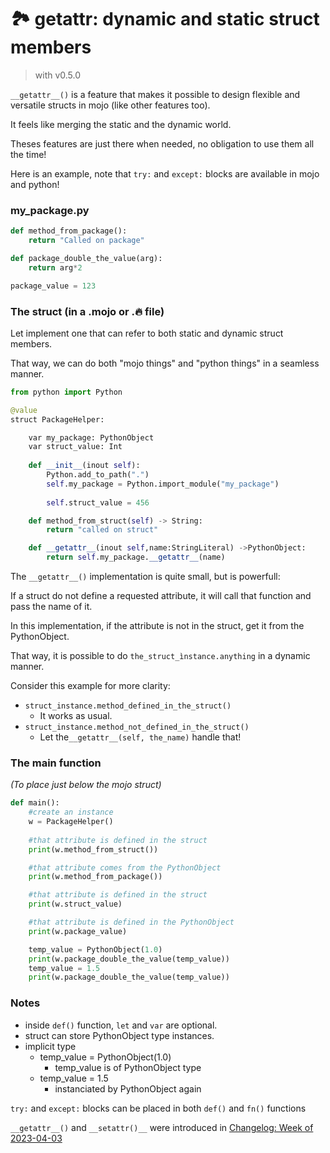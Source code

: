 

# 🏞️ getattr: dynamic and static struct members


> with v0.5.0

```__getattr__()``` is a feature that makes it possible to design flexible and versatile structs in mojo (like other features too). 



It feels like merging the static and the dynamic world.




Theses features are just there when needed, no obligation to use them all the time!

Here is an example, note that ```try:``` and ```except:``` blocks are available in mojo and python!

### my_package.py
```python
def method_from_package():
    return "Called on package"

def package_double_the_value(arg):
    return arg*2

package_value = 123
```

### The struct (in a .mojo or .🔥 file)

Let implement one that can refer to both static and dynamic struct members.

That way, we can do both "mojo things" and "python things" in a seamless manner.


```python
from python import Python

@value
struct PackageHelper:

    var my_package: PythonObject
    var struct_value: Int
    
    def __init__(inout self):
        Python.add_to_path(".")
        self.my_package = Python.import_module("my_package")
        
        self.struct_value = 456

    def method_from_struct(self) -> String:
        return "called on struct"

    def __getattr__(inout self,name:StringLiteral) ->PythonObject:
        return self.my_package.__getattr__(name) 
```
The ```__getattr__()``` implementation is quite small, but is powerfull:

If a struct do not define a requested attribute, it will call that function and pass the name of it.

In this implementation, if the attribute is not in the struct, get it from the PythonObject.

That way, it is possible to do ```the_struct_ìnstance.anything``` in a dynamic manner.

Consider this example for more clarity:
  - ```struct_instance.method_defined_in_the_struct()```
    - It works as usual.
  - ```struct_instance.method_not_defined_in_the_struct()```
    - Let the```__getattr__(self, the_name)``` handle that!

### The main function
*(To place just below the mojo struct)*
```python
def main():
    #create an instance
    w = PackageHelper()
    
    #that attribute is defined in the struct
    print(w.method_from_struct())

    #that attribute comes from the PythonObject
    print(w.method_from_package())

    #that attribute is defined in the struct
    print(w.struct_value)

    #that attribute is defined in the PythonObject
    print(w.package_value)

    temp_value = PythonObject(1.0)
    print(w.package_double_the_value(temp_value))
    temp_value = 1.5
    print(w.package_double_the_value(temp_value))
``` 

### Notes
- inside ```def()``` function, ```let``` and ```var``` are optional.
- struct can store PythonObject type instances.
- implicit type
  - temp_value = PythonObject(1.0)
    - temp_value is of PythonObject type
  - temp_value = 1.5
    - instanciated by PythonObject again


```try:``` and ```except:``` blocks can be placed in both ```def()``` and ```fn()``` functions

```__getattr__()``` and ```__setattr()__``` were introduced in [Changelog: Week of 2023-04-03](https://docs.modular.com/mojo/changelog.html#week-of-2023-04-03)
